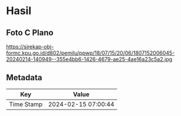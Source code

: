 # Hasil

## Foto C Plano

https://sirekap-obj-formc.kpu.go.id/d802/pemilu/ppwp/18/07/15/20/06/1807152006045-20240214-140949--355e4bb6-1426-4679-ae25-4ae16a23c5a2.jpg


## Metadata

| Key        | Value               |
| ---------- | ------------------- |
| Time Stamp | 2024-02-15 07:00:44 |



